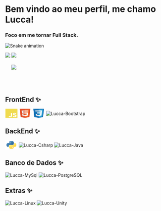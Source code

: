 # Bem vindo ao meu perfil, me chamo Lucca!
### Foco em me tornar Full Stack.

![Snake animation](https://github.com/danielbped/danielbped/blob/output/github-contribution-grid-snake.svg)

<a height="30" href="mailto:lucca.kleinsorgen@gmail.com"><img
      src="https://img.shields.io/badge/-Gmail-%23333?style=for-the-badge&logo=gmail&logoColor=white"
      target="_blank"></a>
<a href="https://www.linkedin.com/in/lucca-lima-kleinsorgen-motta-275a82217/" target="_blank"><img
      src="https://img.shields.io/badge/-LinkedIn-%230077B5?style=for-the-badge&logo=linkedin&logoColor=white"
      target="_blank"></a><br>
<a href="https://github.com/luccalkm">
   <img height="150em" style="padding: 20px;"
      src="https://github-readme-stats.vercel.app/api/top-langs/?username=luccalkm&theme=dracula&hide_border=false&&layout=compact" />

</a><br>

## FrontEnd :sparkles:

<img align="center" alt="Lucca-Js" height="30" width="40"
   src="https://raw.githubusercontent.com/devicons/devicon/master/icons/javascript/javascript-plain.svg">
<img align="center" alt="Lucca-HTML" height="30" width="40"
   src="https://raw.githubusercontent.com/devicons/devicon/master/icons/html5/html5-original.svg">
<img align="center" alt="Lucca-CSS" height="30" width="40"
   src="https://raw.githubusercontent.com/devicons/devicon/master/icons/css3/css3-original.svg">
<img align="center" alt="Lucca-Bootstrap" height="30" width="40"
   src="https://cdn.jsdelivr.net/gh/devicons/devicon/icons/bootstrap/bootstrap-original-wordmark.svg" />

## BackEnd :sparkles:

<img align="center" alt="Lucca-Python" height="30" width="40"
   src="https://raw.githubusercontent.com/devicons/devicon/master/icons/python/python-original.svg">
<img align="center" alt="Lucca-Csharp" height="40" width="50"
   src="https://cdn.jsdelivr.net/gh/devicons/devicon/icons/csharp/csharp-original.svg" />
<img align="center" alt="Lucca-Java" height="40" width="50"
   src="https://cdn.jsdelivr.net/gh/devicons/devicon/icons/java/java-original-wordmark.svg" />

## Banco de Dados :sparkles:

<img align="center" alt="Lucca-MySql" height="40" width="50"
   src="https://cdn.jsdelivr.net/gh/devicons/devicon/icons/mysql/mysql-original-wordmark.svg" />
<img align="center" alt="Lucca-PostgreSQL" height="40" width="50"
   src="https://cdn.jsdelivr.net/gh/devicons/devicon/icons/postgresql/postgresql-original-wordmark.svg" />

## Extras :sparkles:

<img align="center" alt="Lucca-Linux" height="40" width="50"
   src="https://cdn.jsdelivr.net/gh/devicons/devicon/icons/linux/linux-original.svg" />
<img align="center" alt="Lucca-Unity" height="40" width="50"
   src="httdsaps://cdn.jsdelivr.net/gh/devicons/devicon/icons/unity/unity-original.svg" />
